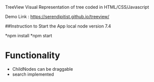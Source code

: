TreeView
Visual Representation of tree coded in HTML/CSS/Javascript

Demo Link : https://serendipitist.github.io/treeview/

##Instruction to Start the App local node version 7.4

*npm install
*npm start



# Functionality
* ChildNodes can be draggable
* search implemented
